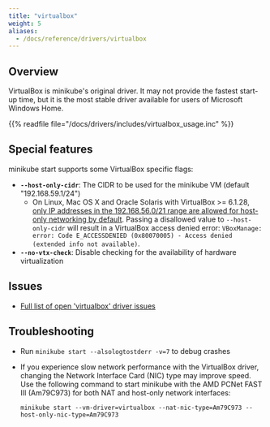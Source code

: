 ```yaml
---
title: "virtualbox"
weight: 5
aliases:
  - /docs/reference/drivers/virtualbox
---
```


## Overview

VirtualBox is minikube's original driver. It may not provide the fastest start-up time, but it is the most stable driver available for users of Microsoft Windows Home.

{{% readfile file="/docs/drivers/includes/virtualbox_usage.inc" %}}

## Special features

minikube start supports some VirtualBox specific flags:

* **`--host-only-cidr`**: The CIDR to be used for the minikube VM (default "192.168.59.1/24")
  * On Linux, Mac OS X and Oracle Solaris with VirtualBox >= 6.1.28, [only IP addresses in the 192.168.56.0/21 range are allowed for host-only networking by default](https://www.virtualbox.org/manual/ch06.html#network_hostonly). Passing a disallowed value to `--host-only-cidr` will result in a VirtualBox access denied error: `VBoxManage: error: Code E_ACCESSDENIED (0x80070005) - Access denied (extended info not available)`.
* **`--no-vtx-check`**: Disable checking for the availability of hardware virtualization

## Issues

* [Full list of open 'virtualbox' driver issues](https://github.com/nholuongut/minikube/labels/co%2Fvirtualbox)

## Troubleshooting

* Run `minikube start --alsologtostderr -v=7` to debug crashes
* If you experience slow network performance with the VirtualBox driver, changing the Network Interface Card (NIC) type may improve speed. Use the following command to start minikube with the AMD PCNet FAST III (Am79C973) for both NAT and host-only network interfaces:

    ```shell
    minikube start --vm-driver=virtualbox --nat-nic-type=Am79C973 --host-only-nic-type=Am79C973
    ```
